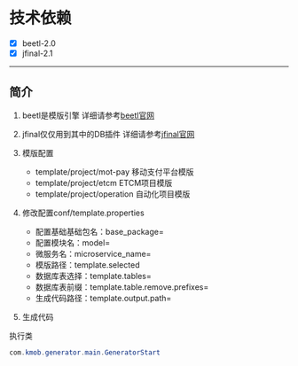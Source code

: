 # 技术依赖
- [x] beetl-2.0
- [x] jfinal-2.1

---

## 简介

1. beetl是模版引擎
详细请参考[beetl官网](http://ibeetl.com/)
2. jfinal仅仅用到其中的DB插件
详细请参考[jfinal官网](http://www.jfinal.com/)
3. 模版配置
   - template/project/mot-pay 移动支付平台模版
   - template/project/etcm ETCM项目模版
   - template/project/operation 自动化项目模版
4. 修改配置conf/template.properties
   - 配置基础基础包名：base_package=
   - 配置模块名：model=
   - 微服务名：microservice_name=
   - 模版路径：template.selected
   - 数据库表选择：template.tables=
   - 数据库表前缀：template.table.remove.prefixes=
   - 生成代码路径：template.output.path=

5. 生成代码
> 
执行类
``` java
com.kmob.generator.main.GeneratorStart
```